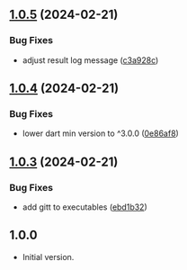 ## [1.0.5](https://github.com/rIIh/gitt-dart/compare/v1.0.4...v1.0.5) (2024-02-21)


### Bug Fixes

* adjust result log message ([c3a928c](https://github.com/rIIh/gitt-dart/commit/c3a928c8a0803a3de7c9f402cf05bdb48e0a1609))

## [1.0.4](https://github.com/rIIh/gitt-dart/compare/v1.0.3...v1.0.4) (2024-02-21)


### Bug Fixes

* lower dart min version to ^3.0.0 ([0e86af8](https://github.com/rIIh/gitt-dart/commit/0e86af8521c0412abbaf44363c32fc867acbb02c))

## [1.0.3](https://github.com/rIIh/gitt-dart/compare/v1.0.2...v1.0.3) (2024-02-21)


### Bug Fixes

* add gitt to executables ([ebd1b32](https://github.com/rIIh/gitt-dart/commit/ebd1b32517ed0c3263efef2e3445983f585d0b3e))

## 1.0.0

- Initial version.
